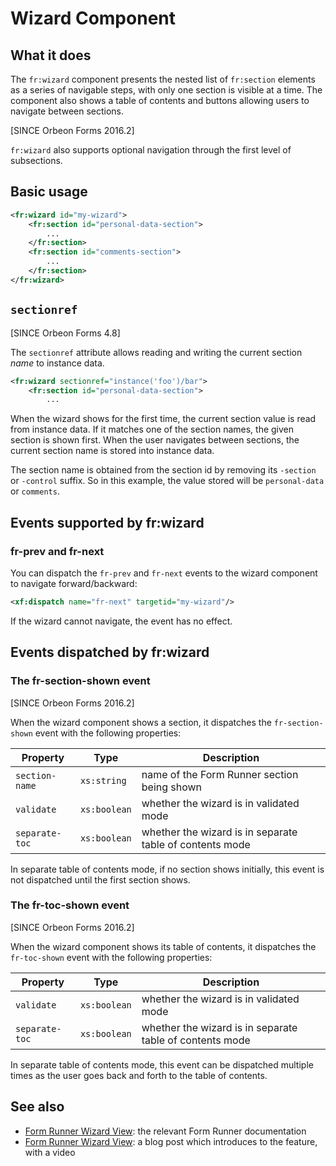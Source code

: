 # Wizard Component

<!-- toc -->

## What it does

The `fr:wizard` component presents the nested list of `fr:section` elements as a series of navigable steps, with only one section is visible at a time. The component also shows a table of contents and buttons allowing users to navigate between sections.

[SINCE Orbeon Forms 2016.2]

`fr:wizard` also supports optional navigation through the first level of subsections.

## Basic usage

```xml
<fr:wizard id="my-wizard">
    <fr:section id="personal-data-section">
        ...
    </fr:section>
    <fr:section id="comments-section">
        ...
    </fr:section>
</fr:wizard>
```

## `sectionref`

[SINCE Orbeon Forms 4.8]

The `sectionref` attribute allows reading and writing the current section *name* to instance data.

```xml
<fr:wizard sectionref="instance('foo')/bar">
    <fr:section id="personal-data-section">
        ...
```

When the wizard shows for the first time, the current section value is read from instance data. If it matches one of the section names, the given section is shown first. When the user navigates between sections, the current section name is stored into instance data.

The section name is obtained from the section id by removing its `-section` or `-control` suffix. So in this example, the value stored will be `personal-data` or `comments`.

## Events supported by fr:wizard

### fr-prev and fr-next

You can dispatch the `fr-prev` and `fr-next` events to the wizard component to navigate forward/backward:

```xml
<xf:dispatch name="fr-next" targetid="my-wizard"/>
```

If the wizard cannot navigate, the event has no effect.

## Events dispatched by fr:wizard

### The fr-section-shown event

[SINCE Orbeon Forms 2016.2]

When the wizard component shows a section, it dispatches the `fr-section-shown` event with the following properties:
 
| Property | Type | Description |
| --- | --- | --- |
| `section-name` | `xs:string`  | name of the Form Runner section being shown |
| `validate`     | `xs:boolean` | whether the wizard is in validated mode |
| `separate-toc` | `xs:boolean` | whether the wizard is in separate table of contents mode |

In separate table of contents mode, if no section shows initially, this event is not dispatched until the first section shows. 

### The fr-toc-shown event

[SINCE Orbeon Forms 2016.2]

When the wizard component shows its table of contents, it dispatches the `fr-toc-shown` event with the following properties:

| Property | Type | Description |
| --- | --- | --- |
| `validate`     | `xs:boolean` | whether the wizard is in validated mode |
| `separate-toc` | `xs:boolean` | whether the wizard is in separate table of contents mode |

In separate table of contents mode, this event can be dispatched multiple times as the user goes back and forth to the table of contents.

## See also

- [Form Runner Wizard View](../feature/wizard-view.md): the relevant Form Runner documentation
- [Form Runner Wizard View](http://blog.orbeon.com/2012/12/form-runner-wizard-view.html): a blog post which introduces to the feature, with a video
